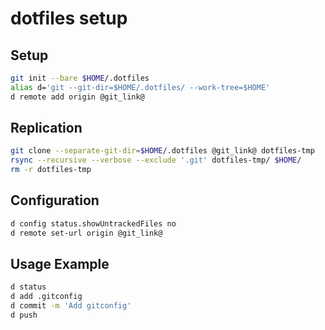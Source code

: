 # dotfiles setup 

## Setup
```sh
git init --bare $HOME/.dotfiles
alias d='git --git-dir=$HOME/.dotfiles/ --work-tree=$HOME'
d remote add origin @git_link@
```

## Replication
```sh
git clone --separate-git-dir=$HOME/.dotfiles @git_link@ dotfiles-tmp
rsync --recursive --verbose --exclude '.git' dotfiles-tmp/ $HOME/
rm -r dotfiles-tmp
```

## Configuration
```sh
d config status.showUntrackedFiles no
d remote set-url origin @git_link@
```

## Usage Example
```sh
d status
d add .gitconfig
d commit -m 'Add gitconfig'
d push
```
